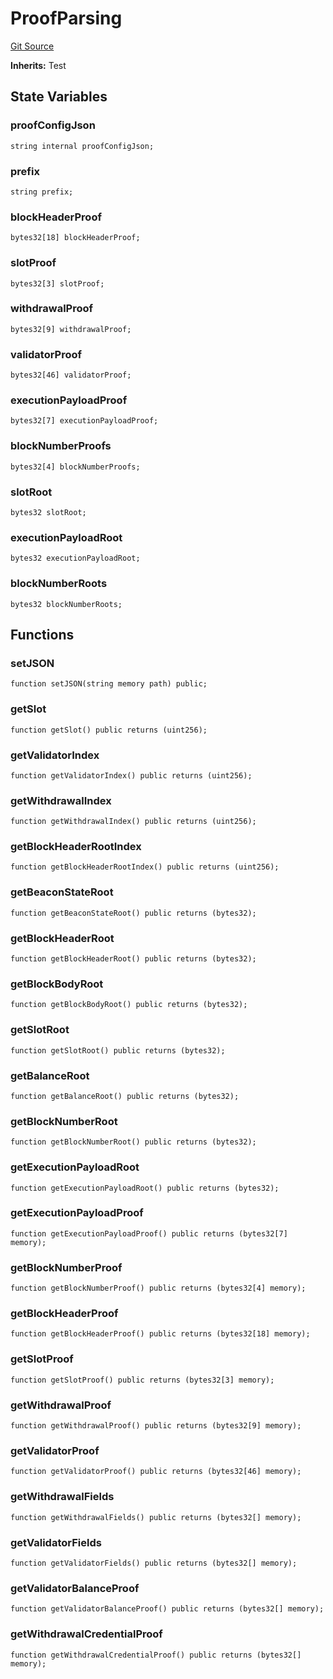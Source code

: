 # ProofParsing
[Git Source](https://github.com/Sabnock01/eigenlayer-contracts/blob/fa80db0202cf74fb2bae3ffc6aa6db988074a698/src/test/utils/ProofParsing.sol)

**Inherits:**
Test


## State Variables
### proofConfigJson

```solidity
string internal proofConfigJson;
```


### prefix

```solidity
string prefix;
```


### blockHeaderProof

```solidity
bytes32[18] blockHeaderProof;
```


### slotProof

```solidity
bytes32[3] slotProof;
```


### withdrawalProof

```solidity
bytes32[9] withdrawalProof;
```


### validatorProof

```solidity
bytes32[46] validatorProof;
```


### executionPayloadProof

```solidity
bytes32[7] executionPayloadProof;
```


### blockNumberProofs

```solidity
bytes32[4] blockNumberProofs;
```


### slotRoot

```solidity
bytes32 slotRoot;
```


### executionPayloadRoot

```solidity
bytes32 executionPayloadRoot;
```


### blockNumberRoots

```solidity
bytes32 blockNumberRoots;
```


## Functions
### setJSON


```solidity
function setJSON(string memory path) public;
```

### getSlot


```solidity
function getSlot() public returns (uint256);
```

### getValidatorIndex


```solidity
function getValidatorIndex() public returns (uint256);
```

### getWithdrawalIndex


```solidity
function getWithdrawalIndex() public returns (uint256);
```

### getBlockHeaderRootIndex


```solidity
function getBlockHeaderRootIndex() public returns (uint256);
```

### getBeaconStateRoot


```solidity
function getBeaconStateRoot() public returns (bytes32);
```

### getBlockHeaderRoot


```solidity
function getBlockHeaderRoot() public returns (bytes32);
```

### getBlockBodyRoot


```solidity
function getBlockBodyRoot() public returns (bytes32);
```

### getSlotRoot


```solidity
function getSlotRoot() public returns (bytes32);
```

### getBalanceRoot


```solidity
function getBalanceRoot() public returns (bytes32);
```

### getBlockNumberRoot


```solidity
function getBlockNumberRoot() public returns (bytes32);
```

### getExecutionPayloadRoot


```solidity
function getExecutionPayloadRoot() public returns (bytes32);
```

### getExecutionPayloadProof


```solidity
function getExecutionPayloadProof() public returns (bytes32[7] memory);
```

### getBlockNumberProof


```solidity
function getBlockNumberProof() public returns (bytes32[4] memory);
```

### getBlockHeaderProof


```solidity
function getBlockHeaderProof() public returns (bytes32[18] memory);
```

### getSlotProof


```solidity
function getSlotProof() public returns (bytes32[3] memory);
```

### getWithdrawalProof


```solidity
function getWithdrawalProof() public returns (bytes32[9] memory);
```

### getValidatorProof


```solidity
function getValidatorProof() public returns (bytes32[46] memory);
```

### getWithdrawalFields


```solidity
function getWithdrawalFields() public returns (bytes32[] memory);
```

### getValidatorFields


```solidity
function getValidatorFields() public returns (bytes32[] memory);
```

### getValidatorBalanceProof


```solidity
function getValidatorBalanceProof() public returns (bytes32[] memory);
```

### getWithdrawalCredentialProof


```solidity
function getWithdrawalCredentialProof() public returns (bytes32[] memory);
```

